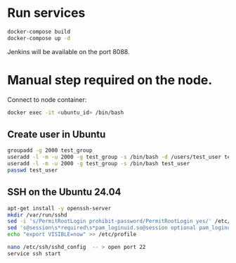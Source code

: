 # Run services
```bash
docker-compose build
docker-compose up -d
```
Jenkins will be available on the port 8088.

# Manual step required on the node.
Connect to node container:
```bash
docker exec -it <ubuntu_id> /bin/bash
```
## Create user in Ubuntu
```bash
groupadd -g 2000 test_group
useradd -l -m -u 2000 -g test_group -s /bin/bash -d /users/test_user test_user
useradd -l -m -u 2000 -g test_group -s /bin/bash test_user
passwd test_user
```
## SSH on the Ubuntu 24.04
```bash
apt-get install -y openssh-server
mkdir /var/run/sshd
sed -i 's/PermitRootLogin prohibit-password/PermitRootLogin yes/' /etc/ssh/sshd_config
sed 's@session\s*required\s*pam_loginuid.so@session optional pam_loginuid.so@g' -i /etc/pam.d/sshd
echo "export VISIBLE=now" >> /etc/profile

nano /etc/ssh/sshd_config  -- > open port 22
service ssh start
```